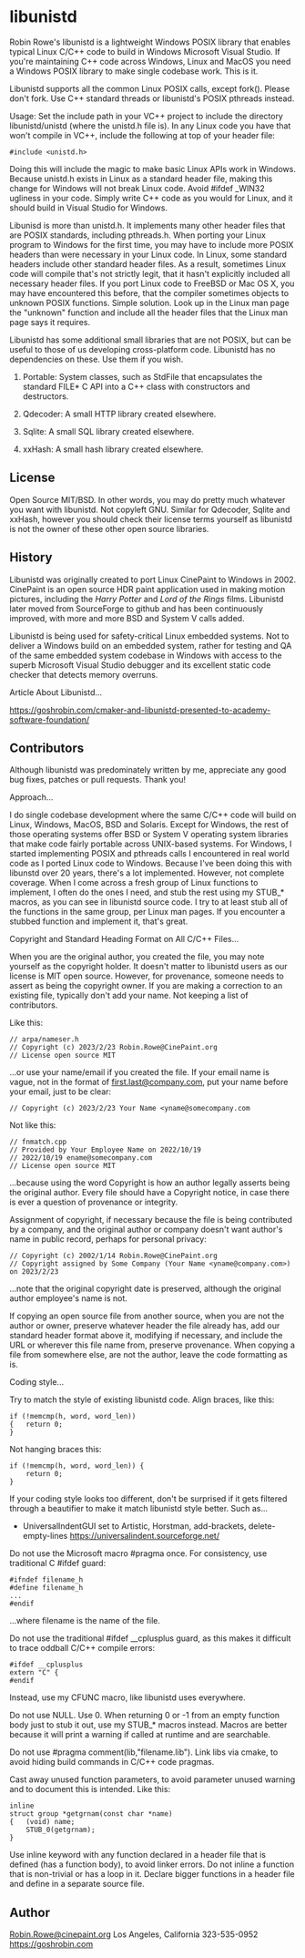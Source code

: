 # libunistd

Robin Rowe's libunistd is a lightweight Windows POSIX library that enables typical Linux C/C++ code to build in Windows Microsoft Visual Studio. If you're maintaining C++ code across Windows, Linux and MacOS you need a Windows POSIX library to make single codebase work. This is it.

Libunistd supports all the common Linux POSIX calls, except fork(). Please don't fork. Use C++ standard threads or libunistd's POSIX pthreads instead. 

Usage: Set the include path in your VC++ project to include the directory libunistd/unistd (where the unistd.h file is). In any Linux code you have that won't compile in VC++, include the following at top of your header file:

	#include <unistd.h>

Doing this will include the magic to make basic Linux APIs work in Windows. Because unistd.h exists in Linux as a standard header file, making this change for Windows will not break Linux code. Avoid #ifdef \_WIN32 ugliness in your code. Simply write C++ code as you would for Linux, and it should build in Visual Studio for Windows.

Libunisd is more than unistd.h. It implements many other header files that are POSIX standards, including pthreads.h. When porting your Linux program to Windows for the first time, you may have to include more POSIX headers than were necessary in your Linux code. In Linux, some standard headers include other standard header files. As a result, sometimes Linux code will compile that's not strictly legit, that it hasn't explicitly included all necessary header files. If you port Linux code to FreeBSD or Mac OS X, you may have encountered this before, that the compiler sometimes objects to unknown POSIX functions. Simple solution. Look up in the Linux man page the "unknown" function and include all the header files that the Linux man page says it requires.

Libunistd has some additional small libraries that are not POSIX, but can be useful to those of us developing cross-platform code. Libunistd has no dependencies on these. Use them if you wish.

1. Portable: System classes, such as StdFile that encapsulates the standard FILE* C API into a C++ class with constructors and destructors.

2. Qdecoder: A small HTTP library created elsewhere.  

3. Sqlite: A small SQL library created elsewhere.

4. xxHash: A small hash library created elsewhere.

## License

Open Source MIT/BSD. In other words, you may do pretty much whatever you want with libunistd. Not copyleft GNU. Similar for Qdecoder, Sqlite and xxHash, however you should check their license terms yourself as libunistd is not the owner of these other open source libraries.

## History

Libunistd was originally created to port Linux CinePaint to Windows in 2002. CinePaint is an open source HDR paint application used in making motion pictures, including the _Harry Potter_ and _Lord of the Rings_ films. Libunistd later moved from SourceForge to github and has been continuously improved, with more and more BSD and System V calls added. 

Libunistd is being used for safety-critical Linux embedded systems. Not to deliver a Windows build on an embedded system, rather for testing and QA of the same embedded system codebase in Windows with access to the superb Microsoft Visual Studio debugger and its excellent static code checker that detects memory overruns. 

Article About Libunistd...

https://goshrobin.com/cmaker-and-libunistd-presented-to-academy-software-foundation/

## Contributors

Although libunistd was predominately written by me, appreciate any good bug fixes, patches or pull requests. Thank you!

Approach... 

I do single codebase development where the same C/C++ code will build on Linux, Windows, MacOS, BSD and Solaris. Except for Windows, the rest of those operating systems offer BSD or System V operating system libraries that make code fairly portable across UNIX-based systems. For Windows, I started implementing POSIX and pthreads calls I encountered in real world code as I ported Linux code to Windows. Because I've been doing this with libunstd over 20 years, there's a lot implemented. However, not complete coverage. When I come across a fresh group of Linux functions to implement, I often do the ones I need, and stub the rest using my STUB_* macros, as you can see in libunistd source code. I try to at least stub all of the functions in the same group, per Linux man pages. If you encounter a stubbed function and implement it, that's great.

Copyright and Standard Heading Format on All C/C++ Files...

When you are the original author, you created the file, you may note yourself as the copyright holder. It doesn't matter to libunistd users as our license is MIT open source. However, for provenance, someone needs to assert as being the copyright owner. If you are making a correction to an existing file, typically don't add your name. Not keeping a list of contributors. 

Like this:

	// arpa/nameser.h
	// Copyright (c) 2023/2/23 Robin.Rowe@CinePaint.org
	// License open source MIT

...or use your name/email if you created the file. If your email name is vague, not in the format of first.last@company.com, put your name before your email, just to be clear:

	// Copyright (c) 2023/2/23 Your Name <yname@somecompany.com
	
Not like this:

	// fnmatch.cpp
	// Provided by Your Employee Name on 2022/10/19
	// 2022/10/19 ename@somecompany.com
	// License open source MIT

...because using the word Copyright is how an author legally asserts being the original author. Every file should have a Copyright notice, in case there is ever a question of provenance or integrity.

Assignment of copyright, if necessary because the file is being contributed by a company, and the original author or company doesn't want author's name in public record, perhaps for personal privacy:

	// Copyright (c) 2002/1/14 Robin.Rowe@CinePaint.org
	// Copyright assigned by Some Company (Your Name <yname@company.com>) on 2023/2/23

...note that the original copyright date is preserved, although the original author employee's name is not.

If copying an open source file from another source, when you are not the author or owner, preserve whatever header the file already has, add our standard header format above it, modifying if necessary, and include the URL or wherever this file name from, preserve provenance. When copying a file from somewhere else, are not the author, leave the code formatting as is.

Coding style...

Try to match the style of existing libunistd code. Align braces, like this:

	if (!memcmp(h, word, word_len)) 
	{	return 0;
	}

Not hanging braces this:

	if (!memcmp(h, word, word_len)) {
		return 0;
	}

If your coding style looks too different, don't be surprised if it gets filtered through a beautifier to make it match libunistd style better. Such as...

* UniversalIndentGUI set to Artistic, Horstman, add-brackets, delete-empty-lines https://universalindent.sourceforge.net/

Do not use the Microsoft macro #pragma once. For consistency, use traditional C #ifdef guard:

	#ifndef filename_h 
	#define filename_h 
	...
	#endif

...where filename is the name of the file.

Do not use the traditional #ifdef __cplusplus guard, as this makes it difficult to trace oddball C/C++ compile errors:

	#ifdef __cplusplus
	extern "C" {
	#endif

Instead, use my CFUNC macro, like libunistd uses everywhere.

Do not use NULL. Use 0. When returning 0 or -1 from an empty function body just to stub it out, use my STUB_* macros instead. Macros are better because it will print a warning if called at runtime and are searchable.

Do not use #pragma comment(lib,"filename.lib"). Link libs via cmake, to avoid hiding build commands in C/C++ code pragmas.

Cast away unused function parameters, to avoid parameter unused warning and to document this is intended. Like this:

	inline
	struct group *getgrnam(const char *name)
	{	(void) name;
		STUB_0(getgrnam);
	}

Use inline keyword with any function declared in a header file that is defined (has a function body), to avoid linker errors. Do not inline a function that is non-trivial or has a loop in it. Declare bigger functions in a header file and define in a separate source file.

## Author

Robin.Rowe@cinepaint.org 
Los Angeles, California 323-535-0952
https://goshrobin.com

